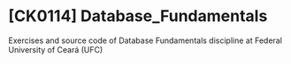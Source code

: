 # [CK0114] Database_Fundamentals
Exercises and source code of Database Fundamentals discipline at Federal University of Ceará (UFC)
